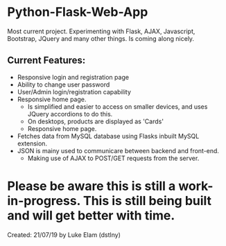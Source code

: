 # Python-Flask-Web-App
Most current project. Experimenting with Flask, AJAX, Javascript, Bootstrap, JQuery and many other things. Is coming along nicely.

## Current Features:
- Responsive login and registration page
- Ability to change user password
- User/Admin login/registration capability
- Responsive home page. 
  - Is simplified and easier to access on smaller devices, and uses JQuery accordions to do this.
  - On desktops, products are displayed as 'Cards'
  - Responsive home page. 
- Fetches data from MySQL database using Flasks inbuilt MySQL extension.
- JSON is mainy used to communicare between backend and front-end.
  - Making use of AJAX to POST/GET requests from the server.
  
 # Please be aware this is still a work-in-progress. This is still being built and will get better with time.
 
 Created: 21/07/19 by Luke Elam (dstlny)
